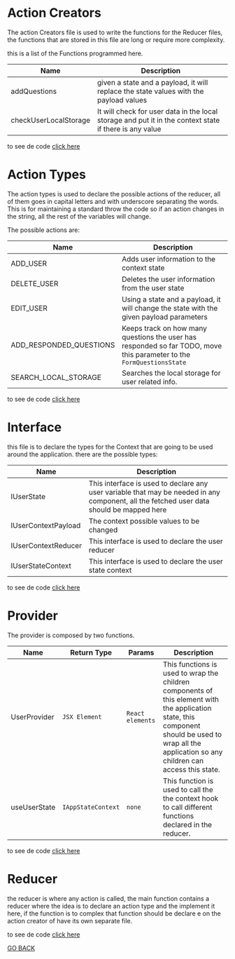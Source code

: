 # Action Creators

The action Creators file is used to write the functions for the Reducer files, the functions that are
stored in this file are long or require more complexity.

this is a list of the Functions programmed here.

Name                   | Description
---------------------- | -------------
addQuestions                | given a state and a payload, it will replace the state values with the payload values
checkUserLocalStorage       | It will check for user data in the local storage  and put it in the context state if there is any value


to see de code [click here](./ActionCreators.ts)

# Action Types

The action types is used to declare the possible actions of the reducer, all of them goes in capital letters and with underscore separating the words.
This is for maintaining a standard throw the code so if an action changes in the string, all the rest of the variables will change.

The possible actions are:

Name                      | Description
-----------------------   | -------------
ADD_USER                  | Adds user information to the context state
DELETE_USER               | Deletes the user information from the user state
EDIT_USER                 | Using a state and a payload, it will change the state with the given payload parameters
ADD_RESPONDED_QUESTIONS   | Keeps track on how many questions the user has responded so far TODO, move this parameter to the `FormQuestionsState`
SEARCH_LOCAL_STORAGE      | Searches the local storage for user related info.

to see de code [click here](./ActionTypes.ts)


# Interface

this file is to declare the types for the Context that are going to be used around the application. there are the
possible types:

Name                       | Description
------------------------   | ----------------- 
IUserState           | This interface is used to declare any user variable that may be needed in any component, all the fetched user data should be mapped here
IUserContextPayload  | The context possible values to be changed
IUserContextReducer  | This interface is used to declare the user reducer
IUserStateContext    | This interface is used to declare the user state context


to see de code [click here](./interface.ts)


# Provider

The provider is composed by two functions.

Name                       | Return Type        | Params                  | Description
------------------------   | ------------------ | ----------------------- |----------------- 
UserProvider   | `JSX Element`      | `React elements`        | This functions is used to wrap the children components of this element with the application state, this component should be used to wrap all the application so any children can access this state.
useUserState        | `IAppStateContext` | `none`                  | This function is used to call the the context hook to call different functions declared in the reducer.

to see de code [click here](./Provider.tsx)

# Reducer

the reducer is where any action is called, the main function contains a reducer where the idea is to declare an action type and the implement it here, if the function is to complex that function should be declare
e on the action creator of have its own separate file.

to see de code [click here](./Reducer.ts)


[GO BACK](../README.md)
